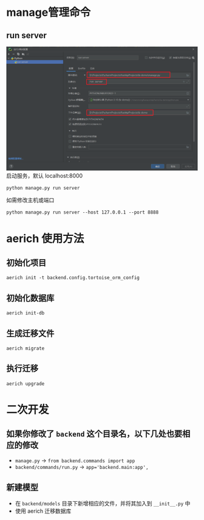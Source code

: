 # manage管理命令

## run server
![run_server.png](./docs/images/run_server.png)
启动服务，默认 localhost:8000

```shell
python manage.py run server 
```

如需修改主机或端口
```shell
python manage.py run server --host 127.0.0.1 --port 8888
```

# aerich 使用方法

## 初始化项目

```shell
aerich init -t backend.config.tortoise_orm_config
```

## 初始化数据库

```shell
aerich init-db
```

## 生成迁移文件

```shell
aerich migrate
```

## 执行迁移

```shell
aerich upgrade
```

# 二次开发

## 如果你修改了 `backend` 这个目录名，以下几处也要相应的修改

+ `manage.py`  ->  `from backend.commands import app`
+ `backend/commands/run.py`  -> `app='backend.main:app',`

## 新建模型

+ 在 `backend/models` 目录下新增相应的文件，并将其加入到  `__init__.py` 中
+ 使用 aerich 迁移数据库
